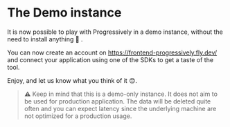 # The Demo instance

It is now possible to play with Progressively in a demo instance, without the need to install anything :tada: .

You can now create an account on https://frontend-progressively.fly.dev/ and connect your application using one of the SDKs to get a taste of the tool.

Enjoy, and let us know what you think of it :blush:.

> :warning: Keep in mind that this is a demo-only instance. It does not aim to be used for production application. The data will be deleted quite often and you can expect latency since the underlying machine are not optimized for a production usage.
